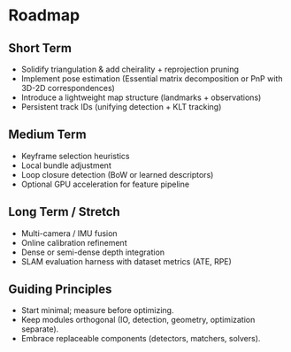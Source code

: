 # Roadmap

## Short Term
- Solidify triangulation & add cheirality + reprojection pruning
- Implement pose estimation (Essential matrix decomposition or PnP with 3D-2D correspondences)
- Introduce a lightweight map structure (landmarks + observations)
- Persistent track IDs (unifying detection + KLT tracking)

## Medium Term
- Keyframe selection heuristics
- Local bundle adjustment
- Loop closure detection (BoW or learned descriptors)
- Optional GPU acceleration for feature pipeline

## Long Term / Stretch
- Multi-camera / IMU fusion
- Online calibration refinement
- Dense or semi-dense depth integration
- SLAM evaluation harness with dataset metrics (ATE, RPE)

## Guiding Principles
- Start minimal; measure before optimizing.
- Keep modules orthogonal (IO, detection, geometry, optimization separate).
- Embrace replaceable components (detectors, matchers, solvers).
